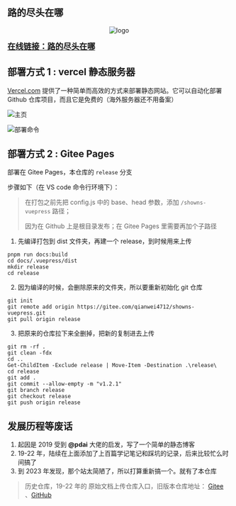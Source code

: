 ## 路的尽头在哪

<div style="text-align: center;">

![logo](/docs/.vuepress/public/img/favicon.ico)

</div>

<span style="font-weight:bold;font-size:18px">
<a href="https://www.wywaa.xyz/chest/" target="_blank">在线链接：路的尽头在哪</a>
</span>

## 部署方式 1 : vercel 静态服务器

[Vercel.com](https://Vercel.com) 提供了一种简单而高效的方式来部署静态网站。它可以自动化部署 Github 仓库项目，而且它是免费的（海外服务器还不用备案）

![主页](https://shiva.oss-cn-hangzhou.aliyuncs.com/picture-master/202204/%E5%BE%AE%E4%BF%A1%E6%88%AA%E5%9B%BE_20240102230028.png)

![部署命令](https://shiva.oss-cn-hangzhou.aliyuncs.com/picture-master/202204/%E5%BE%AE%E4%BF%A1%E6%88%AA%E5%9B%BE_20240103091906.png)

## 部署方式 2 : Gitee Pages

部署在 Gitee Pages，本仓库的 `release` 分支

步骤如下（在 VS code 命令行环境下）：

> 在打包之前先把 config.js 中的 base、head 参数，添加 `/showns-vuepress` 路径；
>
> 因为在 Github 上是根目录发布；在 Gitee Pages 里需要再加个子路径

1. 先编译打包到 dist 文件夹，再建一个 release，到时候用来上传

```shell
pnpm run docs:build
cd docs/.vuepress/dist
mkdir release
cd release
```

2. 因为编译的时候，会删除原来的文件夹，所以要重新初始化 git 仓库

```shell
git init
git remote add origin https://gitee.com/qianwei4712/showns-vuepress.git
git pull origin release
```

3. 把原来的仓库拉下来全删掉，把新的复制进去上传

```shell
git rm -rf .
git clean -fdx
cd ..
Get-ChildItem -Exclude release | Move-Item -Destination .\release\
cd release
git add .
git commit --allow-empty -m "v1.2.1"
git branch release
git checkout release
git push origin release
```

## 发展历程等废话

1. 起因是 2019 受到 **@pdai** 大佬的启发，写了一个简单的静态博客
2. 19-22 年，陆续在上面添加了上百篇学记笔记和踩坑的记录，后来比较忙么时间搞了
3. 到 2023 年发现，那个站太简陋了，所以打算重新搞一个。就有了本仓库

> 历史仓库，19-22 年的 原始文档上传仓库入口，旧版本仓库地址： [Gitee](https://gitee.com/qianwei4712/showns) 、[GitHub](https://github.com/qianwei4712/showns)
